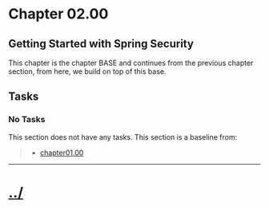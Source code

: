 # Chapter 02.00

## Getting Started with Spring Security
This chapter is the chapter BASE and continues from the previous
chapter section, from here, we build on top of this base.

## Tasks

### No Tasks
This section does not have any tasks.
This section is a baseline from:
>* [chapter01.00](../../chapter01/chapter01.00/)


---

# [../](../)
